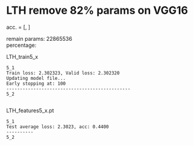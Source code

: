 # LTH remove 82% params on VGG16
acc. = [, ]

remain params: 22865536<br>
percentage: <br>

LTH_train5_x
```
5_1
Train loss: 2.302323, Valid loss: 2.302320
Updating model file...
Early stopping at: 100
----------------------------------------------
5_2


```

LTH_features5_x.pt
```
5_1
Test average loss: 2.3023, acc: 0.4400
----------
5_2

```
